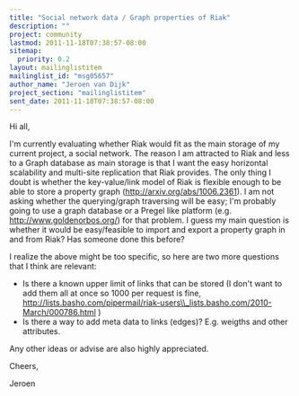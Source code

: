 ```yaml
---
title: "Social network data / Graph properties of Riak"
description: ""
project: community
lastmod: 2011-11-18T07:38:57-08:00
sitemap:
  priority: 0.2
layout: mailinglistitem
mailinglist_id: "msg05657"
author_name: "Jeroen van Dijk"
project_section: "mailinglistitem"
sent_date: 2011-11-18T07:38:57-08:00
---
```



Hi all,

I'm currently evaluating whether Riak would fit as the main storage of my
current project, a social network. The reason I am attracted to Riak and
less to a Graph database as main storage is that I want the easy horizontal
scalability and multi-site replication that Riak provides. The only thing I
doubt is whether the key-value/link model of Riak is flexible enough to be
able to store a property graph (http://arxiv.org/abs/1006.2361). I am not
asking whether the querying/graph traversing will be easy; I'm probably
going to use a graph database or a Pregel like platform (e.g.
http://www.goldenorbos.org/) for that problem. I guess my main question is
whether it would be easy/feasible to import and export a property graph in
and from Riak? Has someone done this before?

I realize the above might be too specific, so here are two more questions
that I think are relevant:

- Is there a known upper limit of links that can be stored (I don't want to
add them all at once so 1000 per request is fine,
http://lists.basho.com/pipermail/riak-users\\_lists.basho.com/2010-March/000786.html
)
- Is there a way to add meta data to links (edges)? E.g. weigths and other
attributes.

Any other ideas or advise are also highly appreciated.

Cheers,

Jeroen
